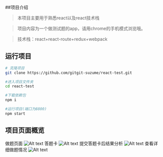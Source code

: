 ##项目介绍

> 本项目主要用于熟悉react以及react技术栈

> 项目内容为一个做测试题的app，请用chrome的手机模式浏览哦。

> 技术栈：react+react-route+redux+webpack

## 运行项目

```bash
# 克隆项目
git clone https://github.com/gitgit-suzume/react-test.git

#进入项目文件夹
cd react-test

#下载依赖包
npm i

#运行项目(端口为8800)
npm start
```

## 项目页面概览
做题页面
![Alt text](/readmeImg/选择题.png "选择题")
答题卡
![Alt text](/readmeImg/答题卡.png "答题卡")
提交答题卡后结果分析
![Alt text](/readmeImg/提交答题卡后结果分析.png "提交答题卡后结果分析")
查看详细做题情况
![Alt text](/readmeImg/查看做题详情.png "查看详细做题情况")




